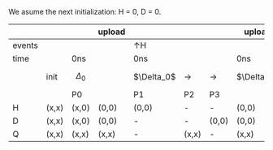 We asume the next initialization: H = 0, D = 0.

|        |       |           | upload |           |       |       | upload    |   |           |       |       | upload    |           |       |       | upload    |           |       |       | upload    |   |           |       |       | upload    |           |       |       | upload    |   |           |       |       | upload    |   |           |       |       | upload    |           |       |       | upload    |           |       |       | upload    |   |           |       |       | upload    |           |       |       | upload    |   |           |       |       | upload    |   |           |       |       | upload    |           |       |       | upload    |       |
| ------ | ----- | --------- | ------ | --------- | ----- | ----- | --------- | - | --------- | ----- | ----- | --------- | --------- | ----- | ----- | --------- | --------- | ----- | ----- | --------- | - | --------- | ----- | ----- | --------- | --------- | ----- | ----- | --------- | - | --------- | ----- | ----- | --------- | - | --------- | ----- | ----- | --------- | --------- | ----- | ----- | --------- | --------- | ----- | ----- | --------- | - | --------- | ----- | ----- | --------- | --------- | ----- | ----- | --------- | - | --------- | ----- | ----- | --------- | - | --------- | ----- | ----- | --------- | --------- | ----- | ----- | --------- | ---------- |
| events |       |           |        | ↑H        |       |       |           |   |           |       |       |           | ↑H        |       |       |           | ↑Q        |       |       |           |   |           |       |       |           | ↑H        |       |       |           |   |           |       |       |           |   |           |       |       |           | ↑H        |       |       |           | ↑Q        |       |       |           |   |           |       |       |           | ↑H        |       |       |           |   |           |       |       |           |   |           |       |       |           | ↑H        |       |       |           | ↑Q    |
| time   |       |0ns      |        |0ns      |       |       |0ns      | → |10ns     |       |       |10ns     |10ns     |       |       |10ns     |10ns     |       |       |10ns     | → |20ns     |       |       |20ns     |20ns     |       |       |20ns     | → |25ns     |       |       |25ns     | → |30ns     |       |       |30ns     |30ns     |       |       |30ns     |30ns     |       |       |30ns     | → |40ns     |       |       |40ns     |40ns     |       |       |40ns     | → |45ns     |       |       |45ns     | → |50ns     |       |       |50ns     |50ns     |          |       |50ns     | 50ns |
|        | init  | $$\Delta_0$$ |        | \$\Delta_0$ | →     | →     | \$\Delta_0$ |   | \$\Delta_1$ | →     | →     | \$\Delta_1$ | \$\Delta_1$ | →     | →     | \$\Delta_1$ | \$\Delta_1$ | →     | →     | \$\Delta_1$ |   | \$\Delta_2$ | →     | →     | \$\Delta_2$ | \$\Delta_2$ | →     | →     | \$\Delta_2$ |   | \$\Delta_3$ | →     | →     | \$\Delta_3$ |   | \$\Delta_4$ | →     | →     | \$\Delta_4$ | \$\Delta_4$ | →     | →     | \$\Delta_4$ | \$\Delta_4$ | →     | →     | \$\Delta_4$ |   | \$\Delta_5$ | →     | →     | \$\Delta_5$ | \$\Delta_5$ | →     | →     | \$\Delta_5$ |   | \$\Delta_6$ | →     | →     | \$\Delta_6$ |   | \$\Delta_7$ | →     | →     | \$\Delta_7$ | \$\Delta_7$ | →     | →     | \$\Delta_7$ |          |
|        |       | P0        |        | P1        | P2    | P3    |           |   | P1        | P2    | P3    |           | P1        | P2    | P3    |           | P1        | P2    | P3    |           |   | P1        | P2    | P3    |           | P1        | P2    | P3    |           |   | P1        | P2    | P3    |           |   | P1        | P2    | P3    |           | P1        | P2    | P3    |           | P1        | P2    | P3    |           |   | P1        | P2    | P3    |           | P1        | P2    | P3    |           |   | P1        | P2    | P3    |           |   | P1        | P2    | P3    |           | P1        | P2    | P3    |           |          |
| H      | (x,x) | (x,0)     | (0,0)  | (0,0)     | \-    | \-    | (0,0)     |   | (0,1)     | \-    | \-    | (1,1)     | (1,1)     | \-    | \-    | (1,1)     | (1,1)     | \-    | \-    | (1,1)     |   | (1,0)     | \-    | \-    | (0,0)     | (0,0)     | \-    | \-    | (0,0)     |   | (0,0)     | \-    | \-    | (0,0)     |   | (0,1)     | \-    | \-    | (1,1)     | (1,1)     | \-    | \-    | (1,1)     | (1,1)     | \-    | \-    | (1,1)     |   | (1,0)     | \-    | \-    | (0,0)     | (0,0)     | \-    | \-    | (0,0)     |   | (0,0)     | \-    | \-    | (0,0)     |   | (0,1)     | \-    | \-    | (1,1)     | (1,1)     | \-    | \-    | (1,1)     |          |
| D      | (x,x) | (x,0)     | (0,0)  | \-        | \-    | (0,0) | (0,0)     |   | \-        | \-    | (0,0) | (0,0)     | \-        | \-    | (0,0) | (0,0)     | \-        | \-    | (0,0) | (0,0)     |   | \-        | \-    | (0,0) | (0,0)     | \-        | \-    | (0,0) | (0,0)     |   | \-        | \-    | (0,1) | (1,1)     |   | \-        | \-    | (1,1) | (1,1)     | \-        | \-    | (1,1) | (1,1)     | \-        | \-    | (1,1) | (1,1)     |   | \-        | \-    | (1,1) | (1,1)     | \-        | \-    | (1,1) | (1,1)     |   | \-        | \-    | (1,2) | (2,2)     |   | \-        | \-    | (2,2) | (2,2)     | \-        | \-    | (2,2) | (2,2)     |          |
| Q      | (x,x) | (x,x)     | (x,x)  | \-        | (x,x) | \-    | (x,x)     |   | \-        | (x,x) | \-    | (x,x)     | \-        | (x,0) | \-    | (0,0)     | \-        | (0,0) | \-    | (0,0)     |   | \-        | (0,0) | \-    | (0,0)     | \-        | (0,0) | \-    | (0,0)     |   | \-        | (0,0) | \-    | (0,0)     |   | \-        | (0,0) | \-    | (0,0)     | \-        | (0,1) | \-    | (1,1)     | \-        | (1,1) | \-    | (1,1)     |   | \-        | (1,1) | \-    | (1,1)     | \-        | (1,1) | \-    | (1,1)     |   | \-        | (1,1) | \-    | (1,1)     |   | \-        | (1,1) | \-    | (1,1)     | \-        | (1,2) | \-    | (2,2)     |          |
